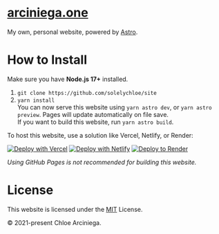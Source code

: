 # [arciniega.one](https://arciniega.one)

My own, personal website, powered by [Astro](https://astro.build).

# How to Install

Make sure you have **Node.js 17+** installed.

1. `git clone https://github.com/solelychloe/site`
2. `yarn install`  
You can now serve this website using `yarn astro dev`, or `yarn astro preview`. Pages will update automatically on file save.  
If you want to build this website, run `yarn astro build`.

To host this website, use a solution like Vercel, Netlify, or Render:

[![Deploy with Vercel](https://vercel.com/button)](https://vercel.com/new/clone?repository-url=https://github.com/solelychloe/site)
[![Deploy with Netlify](https://www.netlify.com/img/deploy/button.svg)](https://app.netlify.com/start/deploy?repository=https://github.com/solelychloe/site)
[![Deploy to Render](https://binbashbanana.github.io/deploy-buttons/buttons/official/render.svg)](https://render.com/deploy?repo=https://github.com/solelychloe/site)

_Using GitHub Pages is not recommended for building this website._

# License

This website is licensed under the [MIT](https://github.com/solelychloe/arciniega.one/blob/main/LICENSE) License.

© 2021-present Chloe Arciniega.
